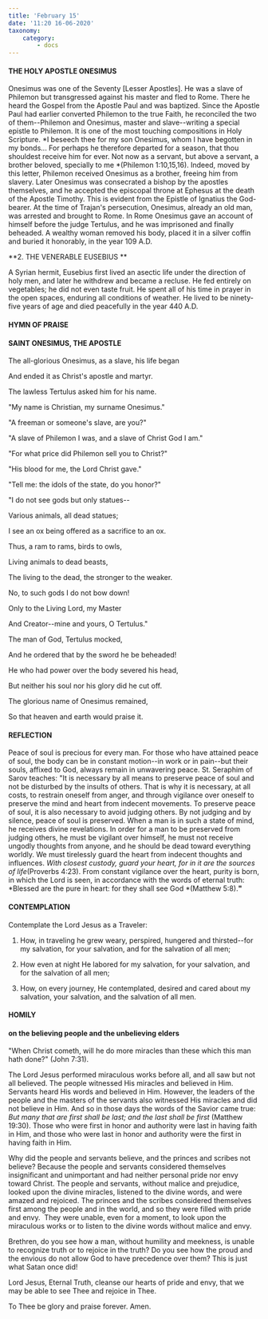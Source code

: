 ```yaml
---
title: 'February 15'
date: '11:20 16-06-2020'
taxonomy:
    category:
        - docs
---
```


#### THE HOLY APOSTLE ONESIMUS

Onesimus was one of the Seventy [Lesser Apostles]. He was a slave of Philemon but transgressed against his master and fled to Rome. There he heard the Gospel from the Apostle Paul and was baptized. Since the Apostle Paul had earlier converted Philemon to the true Faith, he reconciled the two of them--Philemon and Onesimus, master and slave--writing a special epistle to Philemon. It is one of the most touching compositions in Holy Scripture. *I beseech thee for my son Onesimus, whom I have begotten in my bonds... For perhaps he therefore departed for a season, that thou shouldest receive him for ever. Not now as a servant, but above a servant, a brother beloved, specially to me *(Philemon 1:10,15,16). Indeed, moved by this letter, Philemon received Onesimus as a brother, freeing him from slavery. Later Onesimus was consecrated a bishop by the apostles themselves, and he accepted the episcopal throne at Ephesus at the death of the Apostle Timothy. This is evident from the Epistle of Ignatius the God-bearer. At the time of Trajan's persecution, Onesimus, already an old man, was arrested and brought to Rome. In Rome Onesimus gave an account of himself before the judge Tertulus, and he was imprisoned and finally beheaded. A wealthy woman removed his body, placed it in a silver coffin and buried it honorably, in the year 109 A.D.

**2. THE VENERABLE EUSEBIUS
**

A Syrian hermit, Eusebius first lived an asectic life under the direction of holy men, and later he withdrew and became a recluse. He fed entirely on vegetables; he did not even taste fruit. He spent all of his time in prayer in the open spaces, enduring all conditions of weather. He lived to be ninety-five years of age and died peacefully in the year 440 A.D.



#### HYMN OF PRAISE

#### SAINT ONESIMUS, THE APOSTLE

The all-glorious Onesimus, as a slave, his life began

And ended it as Christ's apostle and martyr.

The lawless Tertulus asked him for his name.

"My name is Christian, my surname Onesimus."

"A freeman or someone's slave, are you?"

"A slave of Philemon I was, and a slave of Christ God I am."

"For what price did Philemon sell you to Christ?"

"His blood for me, the Lord Christ gave."

"Tell me: the idols of the state, do you honor?"

"I do not see gods but only statues--

Various animals, all dead statues;

I see an ox being offered as a sacrifice to an ox.

Thus, a ram to rams, birds to owls,

Living animals to dead beasts,

The living to the dead, the stronger to the weaker.

No, to such gods I do not bow down!

Only to the Living Lord, my Master

And Creator--mine and yours, O Tertulus."

The man of God, Tertulus mocked,

And he ordered that by the sword he be beheaded!

He who had power over the body severed his head,

But neither his soul nor his glory did he cut off.

The glorious name of Onesimus remained,

So that heaven and earth would praise it.
#### REFLECTION

Peace of soul is precious for every man. For those who have attained peace of soul, the body can be in constant motion--in work or in pain--but their souls, affixed to God, always remain in unwavering peace. St. Seraphim of Sarov teaches: "It is necessary by all means to preserve peace of soul and not be disturbed by the insults of others. That is why it is necessary, at all costs, to restrain oneself from anger, and through vigilance over oneself to preserve the mind and heart from indecent movements. To preserve peace of soul, it is also necessary to avoid judging others. By not judging and by silence, peace of soul is preserved. When a man is in such a state of mind, he receives divine revelations. In order for a man to be preserved from judging others, he must be vigilant over himself, he must not receive ungodly thoughts from anyone, and he should be dead toward everything worldly. We must tirelessly guard the heart from indecent thoughts and influences. *With closest custody, guard your heart, for in it are the sources of life*(Proverbs 4:23). From constant vigilance over the heart, purity is born, in which the Lord is seen, in accordance with the words of eternal truth: *Blessed are the pure in heart: for they shall see God *(Matthew 5:8).**"**



#### CONTEMPLATION

Contemplate the Lord Jesus as a Traveler:

1.  How, in traveling he grew weary, perspired, hungered and thirsted--for my salvation, for your salvation, and for the salvation of all men;

1.  How even at night He labored for my salvation, for your salvation, and for the salvation of all men;

1.  How, on every journey, He contemplated, desired and cared about my salvation, your salvation, and the salvation of all men.



#### HOMILY

#### on the believing people and the unbelieving elders

"When Christ cometh, will he do more miracles than these which this man hath done?" (John 7:31).

The Lord Jesus performed miraculous works before all, and all saw but not all believed. The people witnessed His miracles and believed in Him. Servants heard His words and believed in Him. However, the leaders of the people and the masters of the servants also witnessed His miracles and did not believe in Him. And so in those days the words of the Savior came true: *But many that are first shall be last; and the last shall be first* (Matthew 19:30). Those who were first in honor and authority were last in having faith in Him, and those who were last in honor and authority were the first in having faith in Him.

Why did the people and servants believe, and the princes and scribes not believe? Because the people and servants considered themselves insignificant and unimportant and had neither personal pride nor envy toward Christ. The people and servants, without malice and prejudice, looked upon the divine miracles, listened to the divine words, and were amazed and rejoiced. The princes and the scribes considered themselves first among the people and in the world, and so they were filled with pride and envy.  They were unable, even for a moment, to look upon the miraculous works or to listen to the divine words without malice and envy.

Brethren, do you see how a man, without humility and meekness, is unable to recognize truth or to rejoice in the truth? Do you see how the proud and the envious do not allow God to have precedence over them? This is just what Satan once did!

Lord Jesus, Eternal Truth, cleanse our hearts of pride and envy, that we may be able to see Thee and rejoice in Thee.

To Thee be glory and praise forever. Amen.
